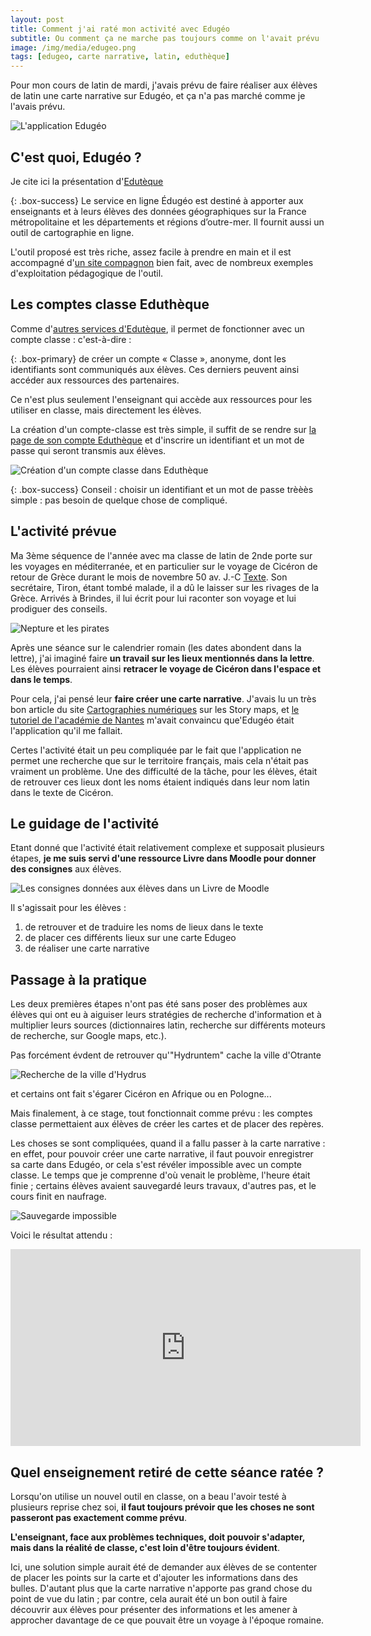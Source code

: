 ```yaml
---
layout: post
title: Comment j'ai raté mon activité avec Edugéo  
subtitle: Ou comment ça ne marche pas toujours comme on l'avait prévu
image: /img/media/edugeo.png
tags: [edugeo, carte narrative, latin, eduthèque]
---
```


Pour mon cours de latin de mardi, j'avais prévu de faire réaliser aux élèves de latin une carte narrative sur Edugéo, et ça n'a pas marché comme je l'avais prévu.

![L'application Edugéo](/img/media/edugeo.png)

## C'est quoi, Edugéo ?

Je cite ici la présentation d'[Edutèque](https://www.edutheque.fr/utiliser/sciences-humaines-et-sociales/partenaire/ign-edugeo.html "Lien vers la présentation d'Edugéo sur Eduthèque")

{: .box-success}
Le service en ligne Édugéo est destiné à apporter aux enseignants et à leurs élèves des données géographiques sur la France métropolitaine et les départements et régions d’outre-mer. Il fournit aussi un outil de cartographie en ligne.

L'outil proposé est très riche, assez facile à prendre en main et il est accompagné d'[un site compagnon](https://edugeo-site.ign.fr/ "Lien vers le site d'Edugéo") bien fait, avec de nombreux exemples d'exploitation pédagogique de l'outil.

## Les comptes classe Eduthèque

Comme d'[autres services d'Edutèque](https://www.edutheque.fr/actualite/article/des-comptes-classe-pour-vos-eleves-chez-11-partenaires.html "Lien vers la présentation des comptes classe dans Eduthèque"), il permet de fonctionner avec un compte classe : c'est-à-dire :

{: .box-primary}
de créer un compte « Classe », anonyme, dont les identifiants sont communiqués aux élèves. Ces derniers peuvent ainsi accéder aux ressources des partenaires.

Ce n'est plus seulement l'enseignant qui accède aux ressources pour les utiliser en classe, mais directement les élèves.

La création d'un compte-classe est très simple, il suffit de se rendre sur [la page de son compte Eduthèque](https://www.edutheque.fr/mon-compte.html "lien vers la page du compte Eduthèque") et d'inscrire un identifiant et un mot de passe qui seront transmis aux élèves.

![Création d'un compte classe dans Eduthèque](/img/media/compteClasse.png "Création d'un compte classe dans Eduthèque")

{: .box-success}
Conseil : choisir un identifiant et un mot de passe trèèès simple : pas besoin de quelque chose de compliqué.

## L'activité prévue

Ma 3ème séquence de l'année avec ma classe de latin de 2nde porte sur les voyages en méditerranée, et en particulier sur le voyage de Cicéron de retour de Grèce durant le mois de novembre 50 av. J.-C [Texte](https://www.loebclassics.com/view/marcus_tullius_cicero-letters_friends/2001/pb_LCL216.35.xml). Son secrétaire, Tiron, étant tombé malade, il a dû le laisser sur les rivages de la Grèce. Arrivés à Brindes, il lui écrit pour lui raconter son voyage et lui prodiguer des conseils.

![Nepture et les pirates](/img/media/Neptune_et_les_pirates.jpg "Neptune et les pirates, mosaïque romaine")

Après une séance sur le calendrier romain (les dates abondent dans la lettre), j'ai imaginé faire **un travail sur les lieux mentionnés dans la lettre**. Les élèves pourraient ainsi **retracer le voyage de Cicéron dans l'espace et dans le temps**.

Pour cela, j'ai pensé leur **faire créer une carte narrative**. J'avais lu un très bon article du site [Cartographies numériques](http://cartonumerique.blogspot.com/2018/11/les-story-maps-un-outil-de-narration.html "Lien vers l'article du site Cartographies numériques") sur les Story maps, et [le tutoriel de l'académie de Nantes](https://www.pedagogie.ac-nantes.fr/histoire-geographie-citoyennete/comment-faire-une-carte-narrative--1228429.kjsp "Lien vers le tutoriel sur les cartes narratives dans Edugéo") m'avait convaincu que'Edugéo était l'application qu'il me fallait.

Certes l'activité était un peu compliquée par le fait que l'application ne permet une recherche que sur le territoire français, mais cela n'était pas vraiment un problème. Une des difficulté de la tâche, pour les élèves, était de retrouver ces lieux dont les noms étaient indiqués dans leur nom latin dans le texte de Cicéron.

## Le guidage de l'activité

Etant donné que l'activité était relativement complexe et supposait plusieurs étapes, **je me suis servi d'une ressource Livre dans Moodle pour donner des consignes** aux élèves.

![Les consignes données aux élèves dans un Livre de Moodle](/img/media/consignesLivre.png "Le Livre Moodle servant à donner des consignes aux élèves")

Il s'agissait pour les élèves :
  1. de retrouver et de traduire les noms de lieux dans le texte
  2. de placer ces différents lieux sur une carte Edugeo
  3. de réaliser une carte narrative

## Passage à la pratique

Les deux premières étapes n'ont pas été sans poser des problèmes aux élèves qui ont eu à aiguiser leurs stratégies de recherche d'information et à multiplier leurs sources (dictionnaires latin, recherche sur différents moteurs de recherche, sur Google maps, etc.).

Pas forcément évdent de retrouver qu'"Hydruntem" cache la ville d'Otrante

![Recherche de la ville d'Hydrus](/img/media/hydruntem.png)

et certains ont fait s'égarer Cicéron en Afrique ou en Pologne...

Mais finalement, à ce stage, tout fonctionnait comme prévu : les comptes classe permettaient aux élèves de créer les cartes et de placer des repères.

Les choses se sont compliquées, quand il a fallu passer à la carte narrative : en effet, pour pouvoir créer une carte narrative, il faut pouvoir enregistrer sa carte dans Edugéo, or cela s'est révéler impossible avec un compte classe. Le temps que je comprenne d'où venait le problème, l'heure était finie ; certains élèves avaient sauvegardé leurs travaux, d'autres pas, et le cours finit en naufrage.

![Sauvegarde impossible](/img/media/edugeoFail.png "Le message d'erreur obtenu par les élèves quand ils essayaient de sauvegarder une carte avec un compte classe")

Voici le résultat attendu :

<iframe width="560" height="315" src="https://edugeo.ign.fr/carte-narrative/voir/a9423aad21be27996b2974e2435cfbea/Voyage_de_Ciceron" frameborder="0" marginheight="0" marginwidth="0"></iframe>

## Quel enseignement retiré de cette séance ratée ?

Lorsqu'on utilise un nouvel outil en classe, on a beau l'avoir testé à plusieurs reprise chez soi, **il faut toujours prévoir que les choses ne sont passeront pas exactement comme prévu**.

**L'enseignant, face aux problèmes techniques, doit pouvoir s'adapter, mais dans la réalité de classe, c'est loin d'être toujours évident**.

Ici, une solution simple aurait été de demander aux élèves de se contenter de placer les points sur la carte et d'ajouter les informations dans des bulles. D'autant plus que la carte narrative n'apporte pas grand chose du point de vue du latin ; par contre, cela aurait été un bon outil à faire découvrir aux élèves pour présenter des informations et les amener à approcher davantage de ce que pouvait être un voyage à l'époque romaine.  
